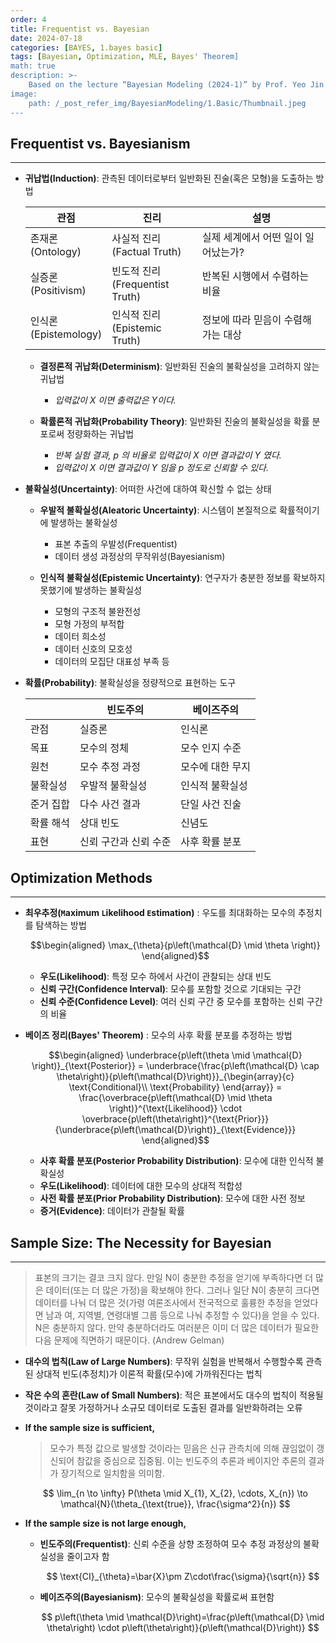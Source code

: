 ```yaml
---
order: 4
title: Frequentist vs. Bayesian
date: 2024-07-18
categories: [BAYES, 1.bayes basic]
tags: [Bayesian, Optimization, MLE, Bayes' Theorem]
math: true
description: >-
    Based on the lecture “Bayesian Modeling (2024-1)” by Prof. Yeo Jin Chung, Dept. of AI, Big Data & Management, College of Business Administration, Kookmin Univ.
image:
    path: /_post_refer_img/BayesianModeling/1.Basic/Thumbnail.jpeg
---
```


## Frequentist vs. Bayesianism
-----

- **귀납법(Induction)**: 관측된 데이터로부터 일반화된 진술(혹은 모형)을 도출하는 방법

    | 관점 | 진리 | 설명 |
    |---|---|---|
    | 존재론<br>(Ontology) | 사실적 진리<br>(Factual Truth) | 실제 세계에서 어떤 일이 일어났는가? |
    | 실증론<br>(Positivism) | 빈도적 진리<br>(Frequentist Truth) | 반복된 시행에서 수렴하는 비율 |
    | 인식론<br>(Epistemology) | 인식적 진리<br>(Epistemic Truth) | 정보에 따라 믿음이 수렴해가는 대상 |

    - **결정론적 귀납화(Determinism)**: 일반화된 진술의 불확실성을 고려하지 않는 귀납법
        - *입력값이 $X$ 이면 출력값은 $Y$이다.*

    - **확률론적 귀납화(Probability Theory)**: 일반화된 진술의 불확실성을 확률 분포로써 정량화하는 귀납법
        - *반복 실험 결과, $p$ 의 비율로 입력값이 $X$ 이면 결과값이 $Y$ 였다.*
        - *입력값이 $X$ 이면 결과값이 $Y$ 임을 $p$ 정도로 신뢰할 수 있다.*

- **불확실성(Uncertainty)**: 어떠한 사건에 대하여 확신할 수 없는 상태
    - **우발적 불확실성(Aleatoric Uncertainty)**: 시스템이 본질적으로 확률적이기에 발생하는 불확실성
        - 표본 추출의 우발성(Frequentist)
        - 데이터 생성 과정상의 무작위성(Bayesianism)
    
    - **인식적 불확실성(Epistemic Uncertainty)**: 연구자가 충분한 정보를 확보하지 못했기에 발생하는 불확실성
        - 모형의 구조적 불완전성
        - 모형 가정의 부적합
        - 데이터 희소성
        - 데이터 신호의 모호성
        - 데이터의 모집단 대표성 부족 등

- **확률(Probability)**: 불확실성을 정량적으로 표현하는 도구

    | | 빈도주의 | 베이즈주의 |
    |---|---|---|
    | 관점 | 실증론 | 인식론 |
    | 목표 | 모수의 정체 | 모수 인지 수준 |
    | 원천 | 모수 추정 과정 | 모수에 대한 무지 |
    | 불확실성 | 우발적 불확실성 | 인식적 불확실성 |
    | 준거 집합 | 다수 사건 결과 | 단일 사건 진술 |
    | 확률 해석 | 상대 빈도 | 신념도 |
    | 표현 | 신뢰 구간과 신뢰 수준 | 사후 확률 분포 |

## Optimization Methods
-----

- **최우추정(`M`aximum `L`ikelihood `E`stimation)** : 우도를 최대화하는 모수의 추정치를 탐색하는 방법

    $$\begin{aligned}
    \max_{\theta}{p\left(\mathcal{D} \mid \theta \right)}
    \end{aligned}$$

    - **우도(Likelihood)**: 특정 모수 하에서 사건이 관찰되는 상대 빈도
    - **신뢰 구간(Confidence Interval)**: 모수를 포함할 것으로 기대되는 구간
    - **신뢰 수준(Confidence Level)**: 여러 신뢰 구간 중 모수를 포함하는 신뢰 구간의 비율

- **베이즈 정리(Bayes' Theorem)** : 모수의 사후 확률 분포를 추정하는 방법

    $$\begin{aligned}
    \underbrace{p\left(\theta \mid \mathcal{D} \right)}_{\text{Posterior}}
    = \underbrace{\frac{p\left(\mathcal{D} \cap \theta\right)}{p\left(\mathcal{D}\right)}}_{\begin{array}{c} \text{Conditional}\\ \text{Probability} \end{array}}
    = \frac{\overbrace{p\left(\mathcal{D} \mid \theta \right)}^{\text{Likelihood}} \cdot \overbrace{p\left(\theta\right)}^{\text{Prior}}}{\underbrace{p\left(\mathcal{D}\right)}_{\text{Evidence}}}
    \end{aligned}$$

    - **사후 확률 분포(Posterior Probability Distribution)**: 모수에 대한 인식적 불확실성
    - **우도(Likelihood)**:  데이터에 대한 모수의 상대적 적합성
    - **사전 확률 분포(Prior Probability Distribution)**: 모수에 대한 사전 정보
    - **증거(Evidence)**: 데이터가 관찰될 확률

## Sample Size: The Necessity for Bayesian
-----

> 표본의 크기는 결코 크지 않다. 만일 N이 충분한 추정을 얻기에 부족하다면 더 많은 데이터(또는 더 많은 가정)을 확보해야 한다. 그러나 일단 N이 충분히 크다면 데이터를 나눠 더 많은 것(가령 여론조사에서 전국적으로 훌륭한 추정을 얻었다면 남과 여, 지역별, 연령대별 그룹 등으로 나눠 추정할 수 있다)을 얻을 수 있다. N은 충분하지 않다. 만약 충분하더라도 여러분은 이미 더 많은 데이터가 필요한 다음 문제에 직면하기 때문이다. (Andrew Gelman)

- **대수의 법칙(Law of Large Numbers)**: 무작위 실험을 반복해서 수행할수록 관측된 상대적 빈도(추정치)가 이론적 확률(모수)에 가까워진다는 법칙

- **작은 수의 혼란(Law of Small Numbers)**: 적은 표본에서도 대수의 법칙이 적용될 것이라고 잘못 가정하거나 소규모 데이터로 도출된 결과를 일반화하려는 오류

- **If the sample size is sufficient,**

    > 모수가 특정 값으로 발생할 것이라는 믿음은 신규 관측치에 의해 끊임없이 갱신되어 참값을 중심으로 집중됨. 이는 빈도주의 추론과 베이지안 추론의 결과가 장기적으로 일치함을 의미함.

    $$
    \lim_{n \to \infty} P(\theta \mid X_{1}, X_{2}, \cdots, X_{n}) \to \mathcal{N}(\theta_{\text{true}}, \frac{\sigma^2}{n})
    $$

- **If the sample size is not large enough,**
    - **빈도주의(Frequentist)**: 신뢰 수준을 상향 조정하여 모수 추정 과정상의 불확실성을 줄이고자 함

        $$
        \text{CI}_{\theta}=\bar{X}\pm Z\cdot\frac{\sigma}{\sqrt{n}}
        $$

    - **베이즈주의(Bayesianism)**: 모수의 불확실성을 확률로써 표현함

        $$
        p\left(\theta \mid \mathcal{D}\right)=\frac{p\left(\mathcal{D} \mid \theta\right) \cdot p\left(\theta\right)}{p\left(\mathcal{D}\right)}
        $$